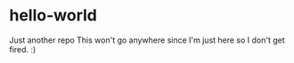 # hello-world
Just another repo
This won't go anywhere since I'm just here so I don't get fired. :)
